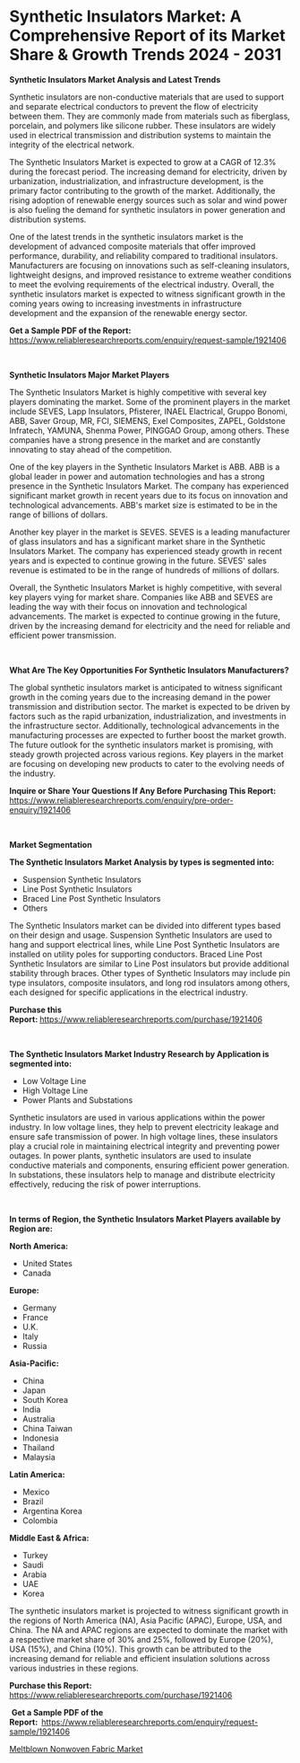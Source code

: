 <p><h1>Synthetic Insulators Market: A Comprehensive Report of its Market Share & Growth Trends 2024 - 2031</h1></p><p><strong>Synthetic Insulators Market Analysis and Latest Trends</strong></p>
<p><p>Synthetic insulators are non-conductive materials that are used to support and separate electrical conductors to prevent the flow of electricity between them. They are commonly made from materials such as fiberglass, porcelain, and polymers like silicone rubber. These insulators are widely used in electrical transmission and distribution systems to maintain the integrity of the electrical network.</p><p>The Synthetic Insulators Market is expected to grow at a CAGR of 12.3% during the forecast period. The increasing demand for electricity, driven by urbanization, industrialization, and infrastructure development, is the primary factor contributing to the growth of the market. Additionally, the rising adoption of renewable energy sources such as solar and wind power is also fueling the demand for synthetic insulators in power generation and distribution systems.</p><p>One of the latest trends in the synthetic insulators market is the development of advanced composite materials that offer improved performance, durability, and reliability compared to traditional insulators. Manufacturers are focusing on innovations such as self-cleaning insulators, lightweight designs, and improved resistance to extreme weather conditions to meet the evolving requirements of the electrical industry. Overall, the synthetic insulators market is expected to witness significant growth in the coming years owing to increasing investments in infrastructure development and the expansion of the renewable energy sector.</p></p>
<p><strong>Get a Sample PDF of the Report:&nbsp;</strong> <a href="https://www.reliableresearchreports.com/enquiry/request-sample/1921406">https://www.reliableresearchreports.com/enquiry/request-sample/1921406</a></p>
<p>&nbsp;</p>
<p><strong>Synthetic Insulators Major Market Players</strong></p>
<p><p>The Synthetic Insulators Market is highly competitive with several key players dominating the market. Some of the prominent players in the market include SEVES, Lapp Insulators, Pfisterer, INAEL Elactrical, Gruppo Bonomi, ABB, Saver Group, MR, FCI, SIEMENS, Exel Composites, ZAPEL, Goldstone Infratech, YAMUNA, Shenma Power, PINGGAO Group, among others. These companies have a strong presence in the market and are constantly innovating to stay ahead of the competition.</p><p>One of the key players in the Synthetic Insulators Market is ABB. ABB is a global leader in power and automation technologies and has a strong presence in the Synthetic Insulators Market. The company has experienced significant market growth in recent years due to its focus on innovation and technological advancements. ABB's market size is estimated to be in the range of billions of dollars.</p><p>Another key player in the market is SEVES. SEVES is a leading manufacturer of glass insulators and has a significant market share in the Synthetic Insulators Market. The company has experienced steady growth in recent years and is expected to continue growing in the future. SEVES' sales revenue is estimated to be in the range of hundreds of millions of dollars.</p><p>Overall, the Synthetic Insulators Market is highly competitive, with several key players vying for market share. Companies like ABB and SEVES are leading the way with their focus on innovation and technological advancements. The market is expected to continue growing in the future, driven by the increasing demand for electricity and the need for reliable and efficient power transmission.</p></p>
<p>&nbsp;</p>
<p><strong>What Are The Key Opportunities For Synthetic Insulators Manufacturers?</strong></p>
<p><p>The global synthetic insulators market is anticipated to witness significant growth in the coming years due to the increasing demand in the power transmission and distribution sector. The market is expected to be driven by factors such as the rapid urbanization, industrialization, and investments in the infrastructure sector. Additionally, technological advancements in the manufacturing processes are expected to further boost the market growth. The future outlook for the synthetic insulators market is promising, with steady growth projected across various regions. Key players in the market are focusing on developing new products to cater to the evolving needs of the industry.</p></p>
<p><strong>Inquire or Share Your Questions If Any Before Purchasing This Report:</strong> <a href="https://www.reliableresearchreports.com/enquiry/pre-order-enquiry/1921406">https://www.reliableresearchreports.com/enquiry/pre-order-enquiry/1921406</a></p>
<p>&nbsp;</p>
<p><strong>Market Segmentation</strong></p>
<p><strong>The Synthetic Insulators Market Analysis by types is segmented into:</strong></p>
<p><ul><li>Suspension Synthetic Insulators</li><li>Line Post Synthetic Insulators</li><li>Braced Line Post Synthetic Insulators</li><li>Others</li></ul></p>
<p><p>The Synthetic Insulators market can be divided into different types based on their design and usage. Suspension Synthetic Insulators are used to hang and support electrical lines, while Line Post Synthetic Insulators are installed on utility poles for supporting conductors. Braced Line Post Synthetic Insulators are similar to Line Post insulators but provide additional stability through braces. Other types of Synthetic Insulators may include pin type insulators, composite insulators, and long rod insulators among others, each designed for specific applications in the electrical industry.</p></p>
<p><strong>Purchase this Report:&nbsp;</strong><a href="https://www.reliableresearchreports.com/purchase/1921406">https://www.reliableresearchreports.com/purchase/1921406</a></p>
<p>&nbsp;</p>
<p><strong>The Synthetic Insulators Market Industry Research by Application is segmented into:</strong></p>
<p><ul><li>Low Voltage Line</li><li>High Voltage Line</li><li>Power Plants and Substations</li></ul></p>
<p><p>Synthetic insulators are used in various applications within the power industry. In low voltage lines, they help to prevent electricity leakage and ensure safe transmission of power. In high voltage lines, these insulators play a crucial role in maintaining electrical integrity and preventing power outages. In power plants, synthetic insulators are used to insulate conductive materials and components, ensuring efficient power generation. In substations, these insulators help to manage and distribute electricity effectively, reducing the risk of power interruptions.</p></p>
<p>&nbsp;</p>
<p><strong>In terms of Region, the Synthetic Insulators Market Players available by Region are:</strong></p>
<p>
    <p> <strong> North America: </strong>
        <ul>
            <li>United States</li>
            <li>Canada</li>
        </ul>
        </p> 
    <p> <strong> Europe: </strong>
        <ul>
            <li>Germany</li>
            <li>France</li>
            <li>U.K.</li>
            <li>Italy</li>
            <li>Russia</li>
        </ul>
        </p> 
    <p> <strong> Asia-Pacific: </strong>
        <ul>
            <li>China</li>
            <li>Japan</li>
            <li>South Korea</li>
            <li>India</li>
            <li>Australia</li>
            <li>China Taiwan</li>
            <li>Indonesia</li>
            <li>Thailand</li>
            <li>Malaysia</li>
        </ul>
        </p> 
    <p> <strong> Latin America: </strong>
        <ul>
            <li>Mexico</li>
            <li>Brazil</li>
            <li>Argentina Korea</li>
            <li>Colombia</li>
        </ul>
        </p> 
    <p> <strong> Middle East & Africa: </strong>
        <ul>
            <li>Turkey</li>
            <li>Saudi</li>
            <li>Arabia</li>
            <li>UAE</li>
            <li>Korea</li>
        </ul>
    </p>
    </p>
<p><p>The synthetic insulators market is projected to witness significant growth in the regions of North America (NA), Asia Pacific (APAC), Europe, USA, and China. The NA and APAC regions are expected to dominate the market with a respective market share of 30% and 25%, followed by Europe (20%), USA (15%), and China (10%). This growth can be attributed to the increasing demand for reliable and efficient insulation solutions across various industries in these regions.</p></p>
<p><strong>Purchase this Report: </strong><a href="https://www.reliableresearchreports.com/purchase/1921406">https://www.reliableresearchreports.com/purchase/1921406</a></p>
<p>&nbsp;<strong>Get a Sample PDF of the Report:&nbsp;&nbsp;</strong><a href="https://www.reliableresearchreports.com/enquiry/request-sample/1921406">https://www.reliableresearchreports.com/enquiry/request-sample/1921406</a></p>
<p><strong></strong></p>
<p><p><a href="https://changeable-paste-463.notion.site/Meltblown-Nonwoven-Fabric-Market-Size-Market-Trends-and-Growth-Outlook-forecasted-for-period-from--eb3c346463454bafa8124496dead0803">Meltblown Nonwoven Fabric Market</a></p></p>